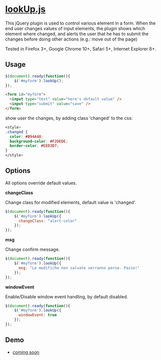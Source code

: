 [lookUp.js](#)
==========================

This jQuery plugin is used to control various element in a form. When the end user changes values of input elements, the plugin shows which element where changed, and alerts the user that he has to submit the changes before doing other actions (e.g.: move out of the page)

Tested in Firefox 3+, Google Chrome 10+, Safari 5+, Internet Explorer 8+.



## Usage ##

```javascript
$(document).ready(function(){
    $('#myform').lookUp();
}); 
```

```html
<form id="myform">
  <input type="text" value="here's default value" />
  <input type="submit" value="save" />
</form>
```

show user the changes, by adding class 'changed' to the css:

```css
<style>
.changed {
  color: #B94A48;
  background-color: #F2DEDE;
  border-color: #EED3D7;
}
</style>
```

## Options ##

All options override default values.

**changeClass**

Change class for modified elements, default value is 'changed'. 

```javascript
$(document).ready(function(){
    $('#myform').lookUp({
      changeClass: "alert-color"
    });
}); 
```

**msg**

Change confirm message.

```javascript
$(document).ready(function(){
    $('#myform').lookUp({
      msg: "Le modifiche non salvate verranno perse. Pazzo!"
    });
}); 
```

**windowEvent**

Enable/Disable window event handling, by default disabled.

```javascript
$(document).ready(function(){
    $('#myform').lookUp({
      windowEvent: true
    });
}); 
```

## Demo ##

* [coming soon](#)


